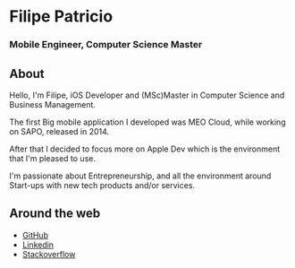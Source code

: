 # Filipe Patricio
### Mobile Engineer, Computer Science Master

## About
Hello, I'm Filipe, iOS Developer and (MSc)Master in Computer Science and Business Management.


The first Big mobile application I developed was MEO Cloud, while working on SAPO, released in 2014.

After that I decided to focus more on Apple Dev which is the environment that I'm pleased to use.


I'm passionate about Entrepreneurship, and all the environment around Start-ups with new tech products and/or services.

## Around the web ##
* [GitHub](https://github.com/filipepatricio)
* [Linkedin](https://www.linkedin.com/in/filipepatricio)
* [Stackoverflow](https://stackoverflow.com/users/3100254/filipepatricio)
